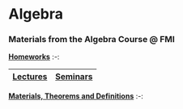 # Algebra
### Materials from the Algebra Course @ FMI

[**Homeworks**](https://github.com/RoronoaFilip/Algebra/tree/main/HW)
:-:

[**Lectures**](https://github.com/RoronoaFilip/Algebra/tree/main/Lectures)|[**Seminars**](https://github.com/RoronoaFilip/Algebra/tree/main/Seminars)
:-:|:-:

[**Materials, Theorems and Definitions**](https://github.com/RoronoaFilip/Algebra/tree/main/Materials)
:-:
